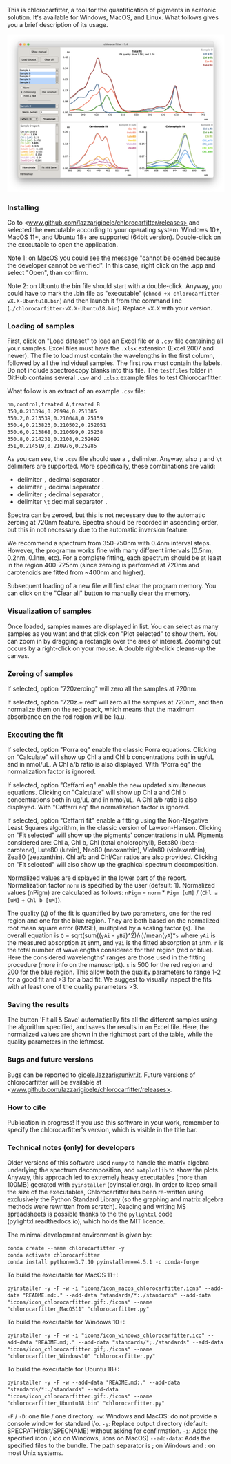 This is chlorocarfitter, a tool for the quantification of pigments in acetonic solution. It's available for Windows, MacOS, and Linux. What follows gives you a brief description of its usage. 

![screenshot-v1.4.png](icons/screenshot-v1.4.png)

### Installing

Go to <www.github.com/lazzarigioele/chlorocarfitter/releases> and selected the executable according to your operating system. Windows 10+, MacOS 11+, and Ubuntu 18+ are supported (64bit version). Double-click on the executable to open the application. 

Note 1: on MacOS you could see the message "cannot be opened because the developer cannot be verified". In this case, right click on the .app and select "Open", than confirm. 

Note 2: on Ubuntu the bin file should start with a double-click. Anyway, you could have to mark the .bin file as "executable" (`chmod +x chlorocarfitter-vX.X-Ubuntu18.bin`) and then launch it from the command line (`./chlorocarfitter-vX.X-Ubuntu18.bin`). Replace `vX.X` with your version. 

### Loading of samples

First, click on "Load dataset" to load an Excel file or a `.csv` file containing all your samples. Excel files must have the `.xlsx` extension (Excel 2007 and newer). The file to load must contain the wavelengths in the first column, followed by all the individual samples. The first row must contain the labels. Do not include spectroscopy blanks into this file. The `testfiles` folder in GitHub contains several `.csv` and `.xlsx` example files to test Chlorocarfitter. 

What follow is an extract of an example `.csv` file:

    nm,control,treated A,treated B
    350,0.213394,0.20994,0.251385
    350.2,0.213539,0.210048,0.25159
    350.4,0.213823,0.210502,0.252051
    350.6,0.213868,0.210699,0.25238
    350.8,0.214231,0.2108,0.252692
    351,0.214519,0.210976,0.25285

As you can see, the `.csv` file should use a `,` delimiter. Anyway, also `;` and `\t` delimiters are supported. More specifically, these combinations are valid:
- delimiter `,` decimal separator `.` 
- delimiter `;` decimal separator `.`
- delimiter `;` decimal separator `,`
- delimiter `\t` decimal separator `.`

Spectra can be zeroed, but this is not necessary due to the automatic zeroing at 720nm feature. Spectra should be recorded in ascending order, but this in not necessary due to the automatic inversion feature. 

We recommend a spectrum from 350-750nm with 0.4nm interval steps. However, the programm works fine with many different intervals (0.5nm, 0.2nm, 0.1nm, etc). For a complete fitting, each spectrum should be at least in the region 400-725nm (since zeroing is performed at 720nm and carotenoids are fitted from ~400nm and higher).

Subsequent loading of a new file will first clear the program memory. You can click on the "Clear all" button to manually clear the memory. 

### Visualization of samples

Once loaded, samples names are displayed in list. You can select as many samples as you want and that click con "Plot selected" to show them. You can zoom in by dragging a rectangle over the area of interest. Zooming out occurs by a right-click on your mouse. A double right-click cleans-up the canvas.

### Zeroing of samples

If selected, option "720zeroing" will zero all the samples at 720nm.

If selected, option "720z.+ red" will zero all the samples at 720nm, and then normalize them on the red peack, which means that the maximum absorbance on the red region will be 1a.u.

### Executing the fit

If selected, option "Porra eq" enable the classic Porra equations. Clicking on "Calculate" will show up Chl a and Chl b concentrations both in ug/uL and in nmol/uL. A Chl a/b ratio is also displayed. With "Porra eq" the normalization factor is ignored.

If selected, option "Caffarri eq" enable the new updated simultaneous equations. Clicking on "Calculate" will show up Chl a and Chl b concentrations both in ug/uL and in nmol/uL. A Chl a/b ratio is also displayed. With "Caffarri eq" the normalization factor is ignored.

If selected, option "Caffarri fit" enable a fitting using the Non-Negative Least Squares algorithm, in the classic version of Lawson-Hanson. Clicking on "Fit selected" will show up the pigments' concentrations in uM. Pigments considered are: Chl a, Chl b,  Chl (total cholorophyll), Beta80 (beta-carotene), Lute80 (lutein), Neo80 (neoxanthin), Viola80 (violaxanthin), Zea80 (zeaxanthin). Chl a/b and Chl/Car ratios are also provided. Clicking on "Fit selected" will also show up the graphical spectrum decomposition. 

Normalized values are displayed in the lower part of the report. Normalization factor `norm` is specified by the user (default: 1). Normalized values (nPigm) are calculated as follows: `nPigm` = `norm` * `Pigm [uM]` / (`Chl a [uM]` + `Chl b [uM]`). 

The quality (`Q`) of the fit is quantified by two parameters, one for the red region and one for the blue region. They are both based on the normalized root mean square error (RMSE), multiplied by a scaling factor (`s`). The overall equation is `Q` = sqrt(sum((`yAi` - `yBi`)^2)/`n`)/mean(`yA`)*`s` where `yAi` is the measured absorption at `i`nm, and `yBi` is the fitted absorption at `i`nm. `n` is the total number of wavelengths considered for that region (red or blue). Here the considered wavelengths' ranges are those used in the fitting procedure (more info on the manuscript). `s` is 500 for the red region and 200 for the blue region. This allow both the quality parameters to range 1-2 for a good fit and >3 for a bad fit. We suggest to visually inspect the fits with at least one of the quality parameters >3.

### Saving the results

The button 'Fit all & Save' automatically fits all the different samples using the algorithm specified, and saves the results in an Excel file. Here, the normalized values are shown in the rightmost part of the table, while the quality parameters in the leftmost.

### Bugs and future versions

Bugs can be reported to <gioele.lazzari@univr.it>. Future versions of chlorocarfitter will be available at <www.github.com/lazzarigioele/chlorocarfitter/releases>.

### How to cite

Publication in progress!
If you use this software in your work, remember to specify the chlorocarfitter's version, which is visible in the title bar.

### Technical notes (only) for developers

Older versions of this software used `numpy` to handle the matrix algebra underlying the spectrum decomposition, and `matplotlib` to show the plots. Anyway, this approach led to extremely heavy executables (more than 100MB) geerated with `pyinstaller` (pyinstaller.org). In order to keep small the size of the executables, Chlorocarfitter has been re-written using exclusively the Python Standard Library (so the graphing and matrix algebra methods were rewritten from scratch). Reading and writing MS spreadsheets is possible thanks to the the `pylightxl` code (pylightxl.readthedocs.io), which holds the MIT licence. 

The minimal development environment is given by:

    conda create --name chlorocarfitter -y
    conda activate chlorocarfitter
    conda install python==3.7.10 pyinstaller==4.5.1 -c conda-forge

To build the executable for MacOS 11+:

    pyinstaller -y -F -w -i "icons/icon_macos_chlorocarfitter.icns" --add-data "README.md:." --add-data "standards/*:./standards" --add-data "icons/icon_chlorocarfitter.gif:./icons" --name "chlorocarfitter_MacOS11" "chlorocarfitter.py"

To build the executable for Windows 10+:

    pyinstaller -y -F -w -i "icons/icon_windows_chlorocarfitter.ico" --add-data "README.md;." --add-data "standards/*;./standards" --add-data "icons/icon_chlorocarfitter.gif;./icons" --name "chlorocarfitter_Windows10" "chlorocarfitter.py"

To build the executable for Ubuntu 18+:

    pyinstaller -y -F -w --add-data "README.md:." --add-data "standards/*:./standards" --add-data "icons/icon_chlorocarfitter.gif:./icons" --name "chlorocarfitter_Ubuntu18.bin" "chlorocarfitter.py"

`-F` / `-D`: one file / one directory.
`-w`: Windows and MacOS: do not provide a console window for standard i/o.
`-y`: Replace output directory (default: SPECPATH/dist/SPECNAME) without asking for confirmation.
`-i`: Adds the specified icon (.ico on Windows, .icns on MacOS)
`--add-data`: Adds the specified files to the bundle. The path separator is ; on Windows and : on most Unix systems.
